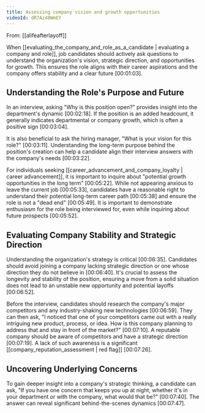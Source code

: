 ```yaml
---
title: Assessing company vision and growth opportunities
videoId: dR7Az48WmEY
---
```


From: [[alifeafterlayoff]] <br/> 

When [[evaluating_the_company_and_role_as_a_candidate | evaluating a company and role]], job candidates should actively ask questions to understand the organization's vision, strategic direction, and opportunities for growth. This ensures the role aligns with their career aspirations and the company offers stability and a clear future <a class="yt-timestamp" data-t="00:01:03">[00:01:03]</a>.

## Understanding the Role's Purpose and Future

In an interview, asking "Why is this position open?" provides insight into the department's dynamic <a class="yt-timestamp" data-t="00:02:18">[00:02:18]</a>. If the position is an added headcount, it generally indicates departmental or company growth, which is often a positive sign <a class="yt-timestamp" data-t="00:03:04">[00:03:04]</a>.

It is also beneficial to ask the hiring manager, "What is your vision for this role?" <a class="yt-timestamp" data-t="00:03:11">[00:03:11]</a>. Understanding the long-term purpose behind the position's creation can help a candidate align their interview answers with the company's needs <a class="yt-timestamp" data-t="00:03:22">[00:03:22]</a>.

For individuals seeking [[career_advancement_and_company_loyalty | career advancement]], it is important to inquire about "potential growth opportunities in the long term" <a class="yt-timestamp" data-t="00:05:22">[00:05:22]</a>. While not appearing anxious to leave the current job <a class="yt-timestamp" data-t="00:05:33">[00:05:33]</a>, candidates have a reasonable right to understand their potential long-term career path <a class="yt-timestamp" data-t="00:05:38">[00:05:38]</a> and ensure the role is not a "dead end" <a class="yt-timestamp" data-t="00:05:49">[00:05:49]</a>. It is important to demonstrate enthusiasm for the role being interviewed for, even while inquiring about future prospects <a class="yt-timestamp" data-t="00:05:52">[00:05:52]</a>.

## Evaluating Company Stability and Strategic Direction

Understanding the organization's strategy is critical <a class="yt-timestamp" data-t="00:06:35">[00:06:35]</a>. Candidates should avoid joining a company lacking strategic direction or one whose direction they do not believe in <a class="yt-timestamp" data-t="00:06:40">[00:06:40]</a>. It's crucial to assess the longevity and stability of the position, ensuring a move from a solid situation does not lead to an unstable new opportunity and potential layoffs <a class="yt-timestamp" data-t="00:06:52">[00:06:52]</a>.

Before the interview, candidates should research the company's major competitors and any industry-shaking new technologies <a class="yt-timestamp" data-t="00:06:59">[00:06:59]</a>. They can then ask, "I noticed that one of your competitors came out with a really intriguing new product, process, or idea. How is this company planning to address that and stay in front of the market?" <a class="yt-timestamp" data-t="00:07:10">[00:07:10]</a>. A reputable company should be aware of competitors and have a strategic direction <a class="yt-timestamp" data-t="00:07:19">[00:07:19]</a>. A lack of such awareness is a significant [[company_reputation_assessment | red flag]] <a class="yt-timestamp" data-t="00:07:26">[00:07:26]</a>.

## Uncovering Underlying Concerns

To gain deeper insight into a company's strategic thinking, a candidate can ask, "If you have one concern that keeps you up at night, whether it's in your department or with the company, what would that be?" <a class="yt-timestamp" data-t="00:07:40">[00:07:40]</a>. The answer can reveal significant behind-the-scenes dynamics <a class="yt-timestamp" data-t="00:07:47">[00:07:47]</a>.